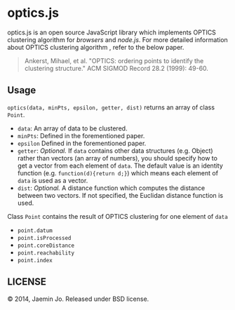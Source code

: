 # optics.js

optics.js is an open source JavaScript library which implements OPTICS clustering algorithm for *browsers* and *node.js*. For more detailed information about OPTICS clustering algorithm , refer to the below paper.
> Ankerst, Mihael, et al. "OPTICS: ordering points to identify the clustering structure." ACM SIGMOD Record 28.2 (1999): 49-60.

## Usage
`optics(data, minPts, epsilon, getter, dist)` returns an array of class `Point`.
  
* `data`: An array of data to be clustered.
* `minPts`: Defined in the forementioned paper.
* `epsilon` Defined in the forementioned paper.
* `getter`: *Optional.* If `data` contains other data structures (e.g. Object) rather than vectors (an array of numbers), you should specify how to get a vector from each element of `data`. The default value is an identity function (e.g. `function(d){return d;}`) which means each element of `data` is used as a vector.
* `dist`: *Optional.* A distance function which computes the distance between two vectors. If not specified, the Euclidan distance function is used.

Class `Point` contains the result of OPTICS clustering for one element of `data`

* `point.datum`
* `point.isProcessed`
* `point.coreDistance`
* `point.reachability`
* `point.index`
   
 ## LICENSE
 
 &copy; 2014, Jaemin Jo. Released under BSD license.
